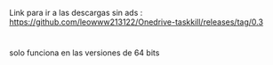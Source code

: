 Link para ir a las descargas sin ads : https://github.com/leowww213122/Onedrive-taskkill/releases/tag/0.3
#
#
solo funciona en las versiones de 64 bits
